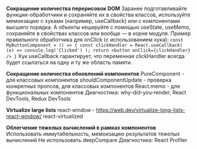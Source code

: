 **Сокращение количества перерисовок DOM**
Заранее подготавливайте функции-обработчики и сохраняйте их в свойства классов, используйте мемоизацию с хуками
(например, useCallback) или с компонентами высшего порядка. А объекты кешируйте с помощью useState, useMemo, сохраняйте
в свойствах классов или вообще — в корне модуля.
Пример правильного обработчика для onClick (с использованием хука):
``const MyButtonComponent = () => {
  const clickHandler = React.useCallback(
    (e) => console.log('Clicked')
  );
  return <button
    onClick={clickHandler}
  />
}``
Хук useCallback гарантирует, что переменная clickHandler всегда будет ссылаться на одну и ту же область памяти.

**Сокращение количества обновлений компонентов**
PureComponent - для классовых компонентов
shouldComponentUpdate - проверка конкретных пропсов, для классовых компонентов 
React.memo - для функциональных компонентов
Диагностика: why-did-you-render, React DevTools, Redux DevTools

**Virtualize large lists**
 react-window - https://web.dev/virtualize-long-lists-react-window/
 react-virtualized

**Облегчение тяжелых вычислений в рамках компонентов**
Использовать иммутабельность, мемоизацию результатов тяжелых вычислений
Не использовать deepCompare
Диагностика: React Profiler
